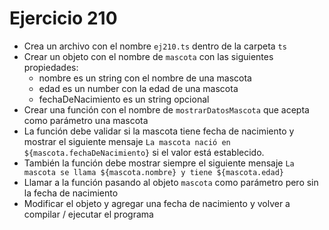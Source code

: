# Ejercicio 210

- Crea un archivo con el nombre `ej210.ts` dentro de la carpeta `ts`
- Crear un objeto con el nombre de `mascota` con las siguientes propiedades:
  - nombre es un string con el nombre de una mascota
  - edad es un number con la edad de una mascota
  - fechaDeNacimiento es un string opcional
- Crear una función con el nombre de `mostrarDatosMascota` que acepta como parámetro una mascota
- La función debe validar si la mascota tiene fecha de nacimiento y mostrar el siguiente mensaje `La mascota nació en ${mascota.fechaDeNacimiento}` si el valor está establecido.
- También la función debe mostrar siempre el siguiente mensaje `La mascota se llama ${mascota.nombre} y tiene ${mascota.edad}`
- Llamar a la función pasando al objeto `mascota` como parámetro pero sin la fecha de nacimiento
- Modificar el objeto y agregar una fecha de nacimiento y volver a compilar / ejecutar el programa
